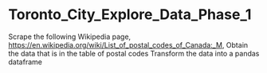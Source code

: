 # Toronto_City_Explore_Data_Phase_1
Scrape the following Wikipedia page, https://en.wikipedia.org/wiki/List_of_postal_codes_of_Canada:_M, 
Obtain the data that is in the table of postal codes 
Transform the data into a pandas dataframe
